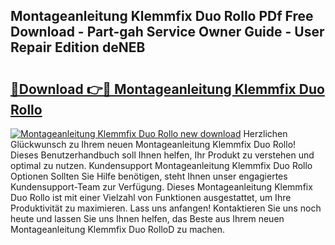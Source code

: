 ## Montageanleitung Klemmfix Duo Rollo PDf Free Download - Part-gah Service Owner Guide - User Repair Edition deNEB

# <h2><a href="http://df7who8.blite.top/?on=Montageanleitung+Klemmfix+Duo+Rollo">🔗Download 👉🔴 Montageanleitung Klemmfix Duo Rollo</a></h2>

[![Montageanleitung Klemmfix Duo Rollo new download](https://i.imgur.com/lujVjoI.png)](http://df7who8.blite.top/?on=Montageanleitung+Klemmfix+Duo+Rollo)
Herzlichen Glückwunsch zu Ihrem neuen Montageanleitung Klemmfix Duo Rollo! Dieses Benutzerhandbuch soll Ihnen helfen, Ihr Produkt zu verstehen und optimal zu nutzen. Kundensupport Montageanleitung Klemmfix Duo Rollo Optionen Sollten Sie Hilfe benötigen, steht Ihnen unser engagiertes Kundensupport-Team zur Verfügung. Dieses Montageanleitung Klemmfix Duo Rollo ist mit einer Vielzahl von Funktionen ausgestattet, um Ihre Produktivität zu maximieren. Lass uns anfangen! Kontaktieren Sie uns noch heute und lassen Sie uns Ihnen helfen, das Beste aus Ihrem neuen Montageanleitung Klemmfix Duo RolloD zu machen.
